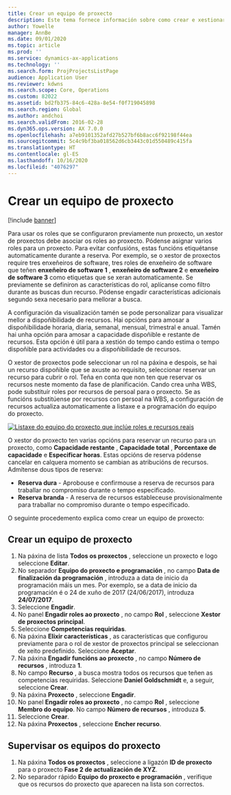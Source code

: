 ```yaml
---
title: Crear un equipo de proxecto
description: Este tema fornece información sobre como crear e xestionar equipos de proxecto.
author: Yowelle
manager: AnnBe
ms.date: 09/01/2020
ms.topic: article
ms.prod: ''
ms.service: dynamics-ax-applications
ms.technology: ''
ms.search.form: ProjProjectsListPage
audience: Application User
ms.reviewer: kdwns
ms.search.scope: Core, Operations
ms.custom: 82022
ms.assetid: bd2fb375-84c6-428a-8e54-f0f719045898
ms.search.region: Global
ms.author: andchoi
ms.search.validFrom: 2016-02-28
ms.dyn365.ops.version: AX 7.0.0
ms.openlocfilehash: a7eb9101352afd27b527bf6b8acc6f92198f44ea
ms.sourcegitcommit: 5c4c9bf3ba018562d6cb3443c01d550489c415fa
ms.translationtype: HT
ms.contentlocale: gl-ES
ms.lasthandoff: 10/16/2020
ms.locfileid: "4076297"
---
```

# <a name="create-a-project-team"></a>Crear un equipo de proxecto

[!include [banner](../includes/banner.md)]

Para usar os roles que se configuraron previamente nun proxecto, un xestor de proxectos debe asociar os roles ao proxecto. Pódense asignar varios roles para un proxecto. Para evitar confusións, estas funcións etiquétanse automaticamente durante a reserva. Por exemplo, se o xestor de proxectos require tres enxeñeiros de software, tres roles de enxeñeiro de software que teñen **enxeñeiro de software 1** , **enxeñeiro de software 2** e **enxeñeiro de software 3** como etiquetas que se xeran automaticamente. Se previamente se definiron as características do rol, aplícanse como filtro durante as buscas dun recurso. Pódense engadir características adicionais segundo sexa necesario para mellorar a busca.

A configuración da visualización tamén se pode personalizar para visualizar mellor a dispoñibilidade de recursos. Hai opcións para amosar a dispoñibilidade horaria, diaria, semanal, mensual, trimestral e anual. Tamén hai unha opción para amosar a capacidade dispoñible e restante de recursos. Esta opción é útil para a xestión do tempo cando estima o tempo dispoñible para actividades ou a dispoñibilidade de recursos.

O xestor de proxectos pode seleccionar un rol na páxina e despois, se hai un recurso dispoñible que se axuste ao requisito, seleccionar reservar un recurso para cubrir o rol. Teña en conta que non ten que reservar os recursos neste momento da fase de planificación. Cando crea unha WBS, pode substituír roles por recursos de persoal para o proxecto. Se as funcións substitúense por recursos con persoal na WBS, a configuración de recursos actualiza automaticamente a listaxe e a programación do equipo do proxecto.

[![Listaxe do equipo do proxecto que inclúe roles e recursos reais](./media/projectresourcing03-1024x368.jpg)](./media/projectresourcing03.jpg) 

O xestor do proxecto ten varias opcións para reservar un recurso para un proxecto, como **Capacidade restante** , **Capacidade total** , **Porcentaxe de capacidade** e **Especificar horas**. Estas opcións de reserva pódense cancelar en calquera momento se cambian as atribucións de recursos. Admítense dous tipos de reserva:

- **Reserva dura** - Aprobouse e confirmouse a reserva de recursos para traballar no compromiso durante o tempo especificado.
- **Reserva branda** - A reserva de recursos estableceuse provisionalmente para traballar no compromiso durante o tempo especificado.

O seguinte procedemento explica como crear un equipo de proxecto:

## <a name="create-a-project-team"></a>Crear un equipo de proxecto

1. Na páxina de lista **Todos os proxectos** , seleccione un proxecto e logo seleccione **Editar**.
2. No separador **Equipo do proxecto e programación** , no campo **Data de finalización da programación** , introduza a data de inicio da programación máis un mes. Por exemplo, se a data de inicio da programación é o 24 de xuño de 2017 (24/06/2017), introduza **24/07/2017**.
3. Seleccione **Engadir**.
4. No panel **Engadir roles ao proxecto** , no campo **Rol** , seleccione **Xestor de proxectos principal**.
5. Seleccione **Competencias requiridas**.
6. Na páxina **Elixir características** , as características que configurou previamente para o rol de xestor de proxectos principal se seleccionan de xeito predefinido. Seleccione **Aceptar**.
7. Na páxina **Engadir funcións ao proxecto** , no campo **Número de recursos** , introduza **1**.
8. No campo **Recurso** , a busca mostra todos os recursos que teñen as competencias requiridas. Seleccione **Daniel Goldschmidt** e, a seguir, seleccione **Crear**.
9. Na páxina **Proxecto** , seleccione **Engadir**.
10. No panel **Engadir roles ao proxecto** , no campo **Rol** , seleccione **Membro do equipo**. No campo **Número de recursos** , introduza **5**.
11. Seleccione **Crear**.
12. Na páxina **Proxectos** , seleccione **Encher recurso**.

## <a name="monitor-project-teams"></a>Supervisar os equipos do proxecto
1. Na páxina **Todos os proxectos** , seleccione a ligazón **ID de proxecto** para o proxecto **Fase 2 de actualización de XYZ**.
2. No separador rápido **Equipo do proxecto e programación** , verifique que os recursos do proxecto que aparecen na lista son correctos.

